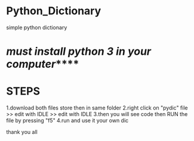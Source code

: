# Python_Dictionary
simple python dictionary
# *******must install python 3 in your computer***********
# STEPS

1.download both files store then in same folder
2.right click on "pydic" file >> edit with IDLE >> edit with IDLE
3.then you will see code then RUN the file by pressing "f5"
4.run and use it your own dic



thank you all
